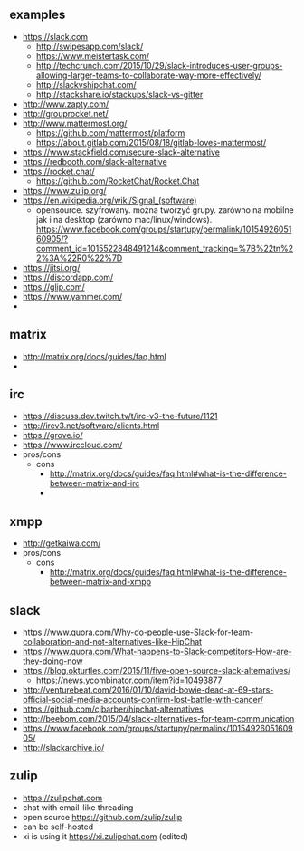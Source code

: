 ## examples

- https://slack.com
  - http://swipesapp.com/slack/
  - https://www.meistertask.com/
  - http://techcrunch.com/2015/10/29/slack-introduces-user-groups-allowing-larger-teams-to-collaborate-way-more-effectively/
  - http://slackvshipchat.com/
  - http://stackshare.io/stackups/slack-vs-gitter
- http://www.zapty.com/
- http://grouprocket.net/
- http://www.mattermost.org/
  - https://github.com/mattermost/platform
  - https://about.gitlab.com/2015/08/18/gitlab-loves-mattermost/
- https://www.stackfield.com/secure-slack-alternative
- https://redbooth.com/slack-alternative
- https://rocket.chat/
  - https://github.com/RocketChat/Rocket.Chat
- https://www.zulip.org/
- https://en.wikipedia.org/wiki/Signal_(software)
  - opensource. szyfrowany. można tworzyć grupy. zarówno na mobilne jak i na desktop (zarówno mac/linux/windows).  https://www.facebook.com/groups/startupy/permalink/1015492605160905/?comment_id=1015522848491214&comment_tracking=%7B%22tn%22%3A%22R0%22%7D
- https://jitsi.org/
- https://discordapp.com/
- https://glip.com/
- https://www.yammer.com/
-
## matrix
  - http://matrix.org/docs/guides/faq.html
  -
## irc

- https://discuss.dev.twitch.tv/t/irc-v3-the-future/1121
- http://ircv3.net/software/clients.html
- https://grove.io/
- https://www.irccloud.com/
- pros/cons
  - cons
    - http://matrix.org/docs/guides/faq.html#what-is-the-difference-between-matrix-and-irc
    -
## xmpp

- http://getkaiwa.com/
- pros/cons
  - cons
    - http://matrix.org/docs/guides/faq.html#what-is-the-difference-between-matrix-and-xmpp
## slack

- https://www.quora.com/Why-do-people-use-Slack-for-team-collaboration-and-not-alternatives-like-HipChat
- https://www.quora.com/What-happens-to-Slack-competitors-How-are-they-doing-now
- https://blog.okturtles.com/2015/11/five-open-source-slack-alternatives/
  - https://news.ycombinator.com/item?id=10493877
- http://venturebeat.com/2016/01/10/david-bowie-dead-at-69-stars-official-social-media-accounts-confirm-lost-battle-with-cancer/
- https://github.com/cjbarber/hipchat-alternatives
- http://beebom.com/2015/04/slack-alternatives-for-team-communication
- https://www.facebook.com/groups/startupy/permalink/1015492605160905/
- http://slackarchive.io/

## zulip

- https://zulipchat.com
- chat with email-like threading
- open source https://github.com/zulip/zulip
- can be self-hosted
- xi is using it https://xi.zulipchat.com (edited)
